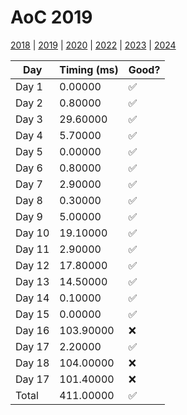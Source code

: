 # AoC 2019

[2018](/2018) | [2019](/2019) | [2020](/2020) | [2022](/2022) | [2023](/2023) | [2024](/2024)

| Day    | Timing (ms) | Good? |
|--------|-------------|-------|
| Day 1  | 0.00000     |✅     |
| Day 2  | 0.80000     |✅     |
| Day 3  | 29.60000    |✅     |
| Day 4  | 5.70000     |✅     |
| Day 5  | 0.00000     |✅     |
| Day 6  | 0.80000     |✅     |
| Day 7  | 2.90000     |✅     |
| Day 8  | 0.30000     |✅     |
| Day 9  | 5.00000     |✅     |
| Day 10 | 19.10000    |✅     |
| Day 11 | 2.90000     |✅     |
| Day 12 | 17.80000    |✅     |
| Day 13 | 14.50000    |✅     |
| Day 14 | 0.10000     |✅     |
| Day 15 | 0.00000     |✅     |
| Day 16 | 103.90000   |❌     |
| Day 17 | 2.20000     |✅     |
| Day 18 | 104.00000   |❌     |
| Day 17 | 101.40000   |❌     |
| Total  | 411.00000   |✅     |
